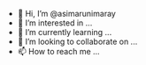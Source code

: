 - 👋 Hi, I’m @asimarunimaray
- 👀 I’m interested in ...
- 🌱 I’m currently learning ...
- 💞️ I’m looking to collaborate on ...
- 📫 How to reach me ...

<!---
asimarunimaray/asimarunimaray is a ✨ special ✨ repository because its `README.md` (this file) appears on your GitHub profile.
You can click the Preview link to take a look at your changes.
--->

